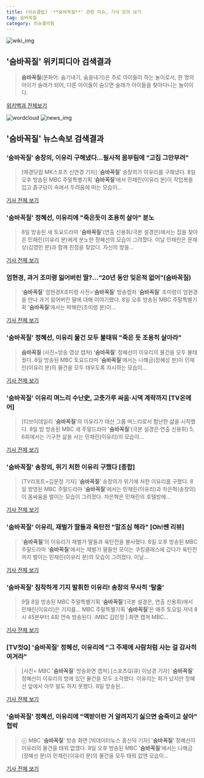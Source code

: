 ```yaml
---
title: (이슈클립) '**숨바꼭질**' 관련 이슈, 기사 모아 보기
tag: 숨바꼭질
category: 이슈클리핑
---
```

![wiki_img](https://user-images.githubusercontent.com/42597476/44503234-41136a80-a6d0-11e8-9071-6fc6418eafe4.png)
## **'**숨바꼭질**'** 위키피디아 검색결과
>**숨바꼭질**(문화어: 숨기내기, 숨을내기)은 주로 아이들이 하는 놀이로서, 한 명의 아이가 술래가 되어, 다른 아이들이 숨으면 술래가 아이들을 찾아다니는 놀이이다.

<a href="https://ko.wikipedia.org/wiki/숨바꼭질" target="_blank">위키백과 전체보기</a>

![wordcloud](https://s3.ap-northeast-2.amazonaws.com/lyrics101-wordcloud/2018-09-08-1536414953.png)
![news_img](https://user-images.githubusercontent.com/42597476/44507050-1206f400-a6e4-11e8-8d98-7ffbfebb353f.png)
## **'**숨바꼭질**'** 뉴스속보 검색결과
### ‘**숨바꼭질**’ 송창의, 이유리 구해냈다…필사적 몸부림에 “고집 그만부려”

>[매경닷컴 MK스포츠 신연경 기자] ‘**숨바꼭질**’ 송창의가 이유리를 구해냈다. 8일 오후 방송된 MBC 주말특별기획 ‘**숨바꼭질**’에서 민채린(이유리 분)이 작업복을 입고 흙구덩이 속에서 두려움에 떠는 모습이...

<a href="http://sports.mk.co.kr/view.php?year=2018&no=567155" target="_blank">기사 전체 보기</a>

### '**숨바꼭질**' 정혜선, 이유리에 "죽은듯이 조용히 살아" 분노

>8일 방송된 새 토요드라마 '**숨바꼭질**'(연출 신용휘/극본 설경은)에서는 집을 찾아온 민채린(이유리 분)에게 분노한 정혜선의 모습이 그려졌다. 이날 민채린은 문재상(김영민 분)과 함께 친정을 찾았다. 자신의 방을...

<a href="http://biz.heraldcorp.com/view.php?ud=201809082044547813152_1" target="_blank">기사 전체 보기</a>

### 엄현경, 과거 조미령 잃어버린 딸?…“20년 동안 잊은적 없어”(**숨바꼭질**)

>‘**숨바꼭질**’ 엄현경X조미령 사진=‘**숨바꼭질**’ 방송캡처 ‘**숨바꼭질**’ 조미령이 엄현경을 만나 과거 잃어버린 딸에 대해 이야기했다. 8일 오후 방송된 MBC 주말특별기획 ‘**숨바꼭질**’에서는 박해란(조미령 분)이...

<a href="http://star.mbn.co.kr/view.php?year=2018&no=567179&refer=portal" target="_blank">기사 전체 보기</a>

### '**숨바꼭질**' 정혜선, 이유리 물건 모두 불태워 "죽은 듯 조용히 살아라"

>**숨바꼭질** (사진=방송 영상 캡처) ‘**숨바꼭질**’ 정혜선이 이유리의 물건을 모두 불태웠다. 8일 방송된 MBC 토요드라마 ‘**숨바꼭질**’에서는 나해금(정혜성 분)이 민채린(이유리 분)의 물건을 모두 태우도록 지시하는 모습이...

<a href="http://news.hankyung.com/article/201809084374I" target="_blank">기사 전체 보기</a>

### '**숨바꼭질**' 이유리 며느리 수난史, 고춧가루 싸움·시댁 계략까지 [TV온에어]

>[티브이데일리 '**숨바꼭질**'의 이유리가 태산 그룹 며느리로서 험난한 삶을 시작했다. 8일 밤 방송된 MBC 새 주말드라마 '**숨바꼭질**'(극본 설경은·연출 신용휘) 5, 6회에서는 기구한 삶을 사는 민채린(이유리)의 모습이...

<a href="http://tvdaily.asiae.co.kr/read.php3?aid=15364114771393288002" target="_blank">기사 전체 보기</a>

### '**숨바꼭질**' 송창의, 위기 처한 이유리 구했다 [종합]

>[TV리포트=김문정 기자] '**숨바꼭질**' 송창의가 위기에 처한 이유리를 구했다. 8일 방영된 MBC 주말드라마 '**숨바꼭질**'에서는 민채린(이유리)과 차은혁(송창의)이 몸싸움을 벌이는 모습이 그려졌다. 차은혁은 민채린의 호텔방에...

<a href="http://www.tvreport.co.kr/?c=news&m=newsview&idx=1078788" target="_blank">기사 전체 보기</a>

### '**숨바꼭질**' 이유리, 재벌가 딸들과 육탄전 "말조심 해라" [Oh!쎈 리뷰]

>'**숨바꼭질**'의 이유리가 재벌가 딸들과 육탄전을 불사했다. 8일 오후 방송된 MBC 주말드라마 '**숨바꼭질**'에서는 재벌가 딸들만 모이는 쿠킹클래스에 갔다가 육탄전까지 벌이는 민채린(이유리 분)의 모습이 그려졌다. 이날...

<a href="http://www.osen.co.kr/article/G1110985402" target="_blank">기사 전체 보기</a>

### ‘**숨바꼭질**’ 침착하게 기지 발휘한 이유리! 송창의 무사히 ‘탈출’

>9월 8일 방송된 MBC 주말특별기획 ‘**숨바꼭질**’(극본 설경은, 연출 신용휘)에서 민채린(이유리)은 기지를... MBC 주말특별기획 ‘**숨바꼭질**’은 매주 토요일 저녁 8시 45분부터 4회 연속 방송된다. iMBC 김민정 | 화면 캡쳐 MBC...

<a href="http://enews.imbc.com/News/RetrieveNewsInfo/242660" target="_blank">기사 전체 보기</a>

### [TV컷Q] '**숨바꼭질**' 정혜선, 이유리에 "그 주제에 사람처럼 사는 걸 감사히 여겨라"

>[사진= MBC '**숨바꼭질**' 방송화면 캡쳐] [스포츠Q(큐) 이남경 기자] '**숨바꼭질**' 정혜선이 이유리의 방에 있던 물건을 모두 소각했다.  이유리는 화가 났지만 정혜선 앞에서 아무 말도 하지 못했다.  8일 방송된...

<a href="http://www.sportsq.co.kr/news/articleView.html?idxno=302026" target="_blank">기사 전체 보기</a>

### '**숨바꼭질**' 정혜선, 이유리에 "액받이란 거 알려지기 싫으면 숨죽이고 살아" 협박

>ⓒ MBC '**숨바꼭질**' 방송 화면 [빅데이터뉴스 홍신익 기자] '**숨바꼭질**' 정혜선이 이유리의 물건을 태워 없앴다. 8일 오후 방송된 MBC '**숨바꼭질**'에서는 나해금(정혜선 분)이 민채린(이유리 분)의 물건을 모두 태워 없앤 모습이...

<a href="http://www.thebigdata.co.kr/view.php?ud=201809082146041117c4ac3206f2_23" target="_blank">기사 전체 보기</a>


